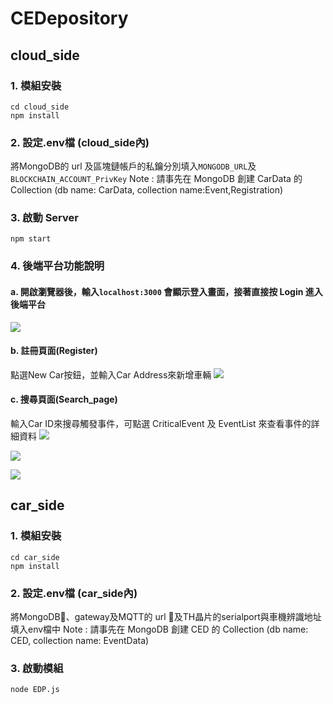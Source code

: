 # CEDepository 
## cloud_side
### 1. 模組安裝
```
cd cloud_side
npm install
```
### 2. 設定.env檔 (cloud_side內)
將MongoDB的 url 及區塊鏈帳戶的私鑰分別填入```MONGODB_URL```及```BLOCKCHAIN_ACCOUNT_PrivKey```
Note : 請事先在 MongoDB 創建 CarData 的 Collection (db name: CarData, collection name:Event,Registration)
### 3. 啟動 Server 
```
npm start
```
### 4. 後端平台功能說明
#### a. 開啟瀏覽器後，輸入```localhost:3000``` 會顯示登入畫面，接著直接按 Login 進入後端平台
![](https://i.imgur.com/7XPE6YW.png)

#### b. 註冊頁面(Register)
點選New Car按鈕，並輸入Car Address來新增車輛
![](https://i.imgur.com/G9qHWuV.png)

#### c. 搜尋頁面(Search_page)
輸入Car ID來搜尋觸發事件，可點選 CriticalEvent 及 EventList 來查看事件的詳細資料
![](https://i.imgur.com/JBxLr5c.png)

![](https://i.imgur.com/UuufhuA.png)

![](https://i.imgur.com/zu2IOVX.png)

## car_side
### 1. 模組安裝
```
cd car_side
npm install
```
### 2. 設定.env檔 (car_side內)
將MongoDB、gateway及MQTT的 url 及TH晶片的serialport與車機辨識地址填入env檔中
Note : 請事先在 MongoDB 創建 CED 的 Collection (db name: CED, collection name: EventData)
### 3. 啟動模組
```
node EDP.js
```




